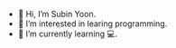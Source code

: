 - 👋 Hi, I’m Subin Yoon.
- 👀 I’m interested in learing programming.
- 🌱 I’m currently learning 💻.

<!---
sese3211/sese3211 is a ✨ special ✨ repository because its `README.md` (this file) appears on your GitHub profile.
You can click the Preview link to take a look at your changes.
--->
